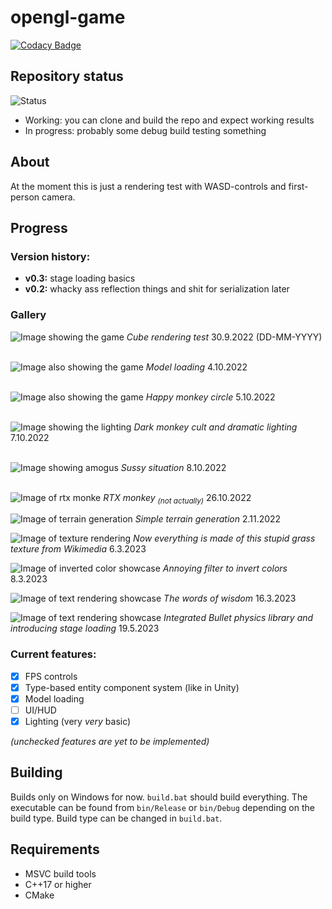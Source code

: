 # opengl-game
[![Codacy Badge](https://app.codacy.com/project/badge/Grade/361a94a8bb7b4340b490dbdcbeb28b03)](https://app.codacy.com/gh/NipaGames/opengl-game/dashboard?utm_source=gh&utm_medium=referral&utm_content=&utm_campaign=Badge_grade)
## Repository status
![Status](/images/status.png)
- Working: you can clone and build the repo and expect working results
- In progress: probably some debug build testing something

## About
At the moment this is just a rendering test with WASD-controls and first-person camera.
## Progress
### Version history:
- **v0.3:** stage loading basics
- **v0.2:** whacky ass reflection things and shit for serialization later

### Gallery
![Image showing the game](/images/screenshot.png)
*Cube rendering test* 30.9.2022 (DD-MM-YYYY)
<br><br>

![Image also showing the game](/images/screenshot2.png)
*Model loading* 4.10.2022
<br><br>

![Image also showing the game](/images/screenshot3.png)
*Happy monkey circle* 5.10.2022
<br><br>

![Image showing the lighting](/images/screenshot4.png)
*Dark monkey cult and dramatic lighting* 7.10.2022
<br><br>

![Image showing amogus](/images/screenshot5.png)
*Sussy situation* 8.10.2022
<br><br>

![Image of rtx monke](/images/screenshot6.png)
*RTX monkey <sub>(not actually)</sub>* 26.10.2022

![Image of terrain generation](/images/screenshot7.png)
*Simple terrain generation* 2.11.2022

![Image of texture rendering](/images/screenshot8.png)
*Now everything is made of this stupid grass texture from Wikimedia* 6.3.2023

![Image of inverted color showcase](/images/screenshot9.png)
*Annoying filter to invert colors* 8.3.2023

![Image of text rendering showcase](/images/screenshot10.png)
*The words of wisdom* 16.3.2023

![Image of text rendering showcase](/images/screenshot11.png)
*Integrated Bullet physics library and introducing stage loading* 19.5.2023

### Current features:
- [x] FPS controls
- [x] Type-based entity component system (like in Unity)
- [x] Model loading
- [ ] UI/HUD
- [x] Lighting (very *very* basic)

*(unchecked features are yet to be implemented)*
## Building
Builds only on Windows for now. ``build.bat`` should build everything. The executable can be found from ``bin/Release`` or ``bin/Debug`` depending on the build type. Build type can be changed in ``build.bat``.
## Requirements
- MSVC build tools
- C++17 or higher
- CMake